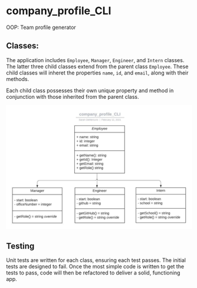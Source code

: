 # company_profile_CLI
OOP: Team profile generator

## Classes:
The application includes ```Employee```, ```Manager```, ```Engineer```, and ```Intern``` classes. The latter three child classes extend from the parent class ```Employee```. These child classes will inheret the properties ```name```, ```id```, and ```email```, along with their methods.

Each child class possesses their own unique property and method in conjunction with those inherited from the parent class.

![UML_diagram](assets/imgs/company_profile_CLI.jpeg)

## Testing
Unit tests are written for each class, ensuring each test passes. The initial tests are designed to fail. Once the most simple code is written to get the tests to pass, code will then be refactored to deliver a solid, functioning app.